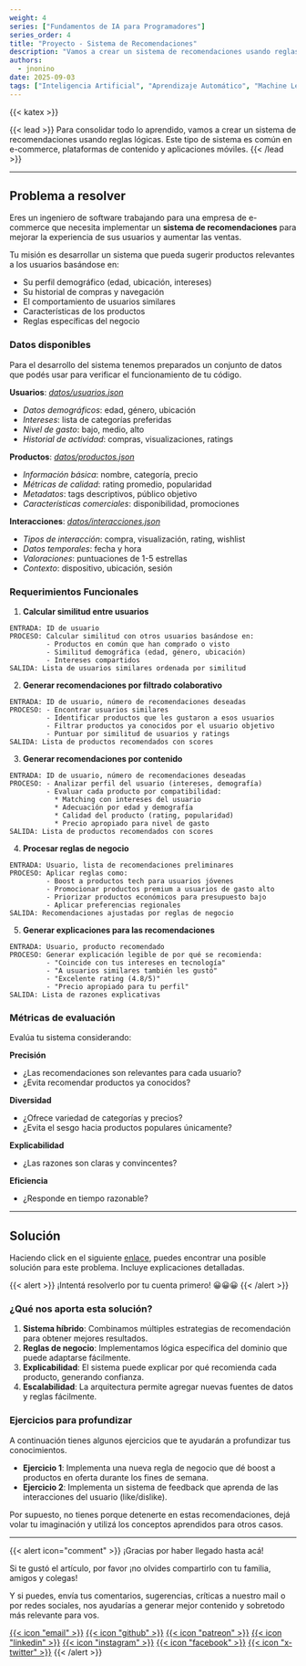 ```yaml
---
weight: 4
series: ["Fundamentos de IA para Programadores"]
series_order: 4
title: "Proyecto - Sistema de Recomendaciones"
description: "Vamos a crear un sistema de recomendaciones usando reglas lógicas. Este tipo de sistema es común en e-commerce, plataformas de contenido y aplicaciones móviles."
authors:
  - jnonino
date: 2025-09-03
tags: ["Inteligencia Artificial", "Aprendizaje Automático", "Machine Learning", "Recomendaciones"]
---
```

{{< katex >}}

{{< lead >}}
Para consolidar todo lo aprendido, vamos a crear un sistema de recomendaciones usando reglas lógicas. Este tipo de sistema es común en e-commerce, plataformas de contenido y aplicaciones móviles.
{{< /lead >}}

---

## Problema a resolver

Eres un ingeniero de software trabajando para una empresa de e-commerce que necesita implementar un **sistema de recomendaciones** para mejorar la experiencia de sus usuarios y aumentar las ventas.

Tu misión es desarrollar un sistema que pueda sugerir productos relevantes a los usuarios basándose en:
- Su perfil demográfico (edad, ubicación, intereses)
- Su historial de compras y navegación
- El comportamiento de usuarios similares
- Características de los productos
- Reglas específicas del negocio

### Datos disponibles

Para el desarrollo del sistema tenemos preparados un conjunto de datos que podés usar para verificar el funcionamiento de tu código.

**Usuarios**: [*datos/usuarios.json*](https://github.com/learn-software-engineering/examples/blob/main/ai/module1/sistema_de_recomendaciones/datos/usuarios.json)
- *Datos demográficos*: edad, género, ubicación
- *Intereses*: lista de categorías preferidas
- *Nivel de gasto*: bajo, medio, alto
- *Historial de actividad*: compras, visualizaciones, ratings

**Productos**: [*datos/productos.json*](https://github.com/learn-software-engineering/examples/blob/main/ai/module1/sistema_de_recomendaciones/datos/productos.json)
- *Información básica*: nombre, categoría, precio
- *Métricas de calidad*: rating promedio, popularidad
- *Metadatos*: tags descriptivos, público objetivo
- *Características comerciales*: disponibilidad, promociones

**Interacciones**: [*datos/interacciones.json*](https://github.com/learn-software-engineering/examples/blob/main/ai/module1/sistema_de_recomendaciones/datos/interacciones.json)
- *Tipos de interacción*: compra, visualización, rating, wishlist
- *Datos temporales*: fecha y hora
- *Valoraciones*: puntuaciones de 1-5 estrellas
- *Contexto*: dispositivo, ubicación, sesión

### Requerimientos Funcionales

1. **Calcular similitud entre usuarios**
```
ENTRADA: ID de usuario
PROCESO: Calcular similitud con otros usuarios basándose en:
         - Productos en común que han comprado o visto
         - Similitud demográfica (edad, género, ubicación)
         - Intereses compartidos
SALIDA: Lista de usuarios similares ordenada por similitud
```

2. **Generar recomendaciones por filtrado colaborativo**
```
ENTRADA: ID de usuario, número de recomendaciones deseadas
PROCESO: - Encontrar usuarios similares
         - Identificar productos que les gustaron a esos usuarios
         - Filtrar productos ya conocidos por el usuario objetivo
         - Puntuar por similitud de usuarios y ratings
SALIDA: Lista de productos recomendados con scores
```

3. **Generar recomendaciones por contenido**
```
ENTRADA: ID de usuario, número de recomendaciones deseadas
PROCESO: - Analizar perfil del usuario (intereses, demografía)
         - Evaluar cada producto por compatibilidad:
           * Matching con intereses del usuario
           * Adecuación por edad y demografía
           * Calidad del producto (rating, popularidad)
           * Precio apropiado para nivel de gasto
SALIDA: Lista de productos recomendados con scores
```

4. **Procesar reglas de negocio**
```
ENTRADA: Usuario, lista de recomendaciones preliminares
PROCESO: Aplicar reglas como:
         - Boost a productos tech para usuarios jóvenes
         - Promocionar productos premium a usuarios de gasto alto
         - Priorizar productos económicos para presupuesto bajo
         - Aplicar preferencias regionales
SALIDA: Recomendaciones ajustadas por reglas de negocio
```

5. **Generar explicaciones para las recomendaciones**
```
ENTRADA: Usuario, producto recomendado
PROCESO: Generar explicación legible de por qué se recomienda:
         - "Coincide con tus intereses en tecnología"
         - "A usuarios similares también les gustó"
         - "Excelente rating (4.8/5)"
         - "Precio apropiado para tu perfil"
SALIDA: Lista de razones explicativas
```

### Métricas de evaluación

Evalúa tu sistema considerando:

**Precisión**
- ¿Las recomendaciones son relevantes para cada usuario?
- ¿Evita recomendar productos ya conocidos?

**Diversidad**
- ¿Ofrece variedad de categorías y precios?
- ¿Evita el sesgo hacia productos populares únicamente?

**Explicabilidad**
- ¿Las razones son claras y convincentes?

**Eficiencia**
- ¿Responde en tiempo razonable?

---

## Solución

Haciendo click en el siguiente [enlace](https://github.com/learn-software-engineering/examples/blob/main/ai/module1/sistema_de_recomendaciones), puedes encontrar una posible solución para este problema. Incluye explicaciones detalladas.

{{< alert >}}
¡Intentá resolverlo por tu cuenta primero! 😀😀😀
{{< /alert >}}

### ¿Qué nos aporta esta solución?

1. **Sistema híbrido**: Combinamos múltiples estrategias de recomendación para obtener mejores resultados.
2. **Reglas de negocio**: Implementamos lógica específica del dominio que puede adaptarse fácilmente.
3. **Explicabilidad**: El sistema puede explicar por qué recomienda cada producto, generando confianza.
4. **Escalabilidad**: La arquitectura permite agregar nuevas fuentes de datos y reglas fácilmente.

### Ejercicios para profundizar

A continuación tienes algunos ejercicios que te ayudarán a profundizar tus conocimientos.

- **Ejercicio 1**: Implementa una nueva regla de negocio que dé boost a productos en oferta durante los fines de semana.
- **Ejercicio 2**: Implementa un sistema de feedback que aprenda de las interacciones del usuario (like/dislike).

Por supuesto, no tienes porque detenerte en estas recomendaciones, dejá volar tu imaginación y utilizá los conceptos aprendidos para otros casos.

---

{{< alert icon="comment" >}}
¡Gracias por haber llegado hasta acá!

Si te gustó el artículo, por favor ¡no olvides compartirlo con tu familia, amigos y colegas!

Y si puedes, envía tus comentarios, sugerencias, críticas a nuestro mail o por redes sociales, nos ayudarías a generar mejor contenido y sobretodo más relevante para vos.

[{{< icon "email" >}}](mailto:learn.software.eng@gmail.com)
[{{< icon "github" >}}](https://github.com/learn-software-engineering)
[{{< icon "patreon" >}}](https://patreon.com/learnsoftwareeng)
[{{< icon "linkedin" >}}](https://linkedin.com/company/learn-software)
[{{< icon "instagram" >}}](https://www.instagram.com/learnsoftwareeng)
[{{< icon "facebook" >}}](https://www.facebook.com/learn.software.eng)
[{{< icon "x-twitter" >}}](https://x.com/software45687)
{{< /alert >}}

